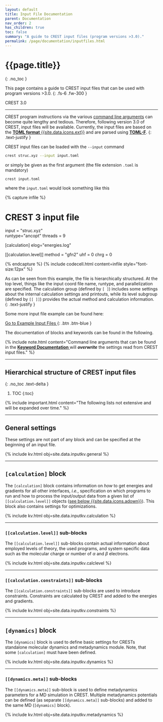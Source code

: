 ```yaml
---
layout: default
title: Input File Documentation
parent: Documentation
nav_order: 2
has_children: true
toc: false
summary: "A guide to CREST input files (program versions >3.0)."
permalink: /page/documentation/inputfiles.html
---
```


# {{page.title}}
{: .no_toc }

This page contains a guide to CREST input files that can be used with program versions >3.0.
{: .fs-6 .fw-300 }

<div class="label label-green">CREST 3.0</div>

---

CREST program instructions via the various [command line arguments](./documentation.html) can become quite lengthy and tedious.
Therefore, following version 3.0 of CREST, input files will be available.
Currently, the input files are based on the [**TOML format** {{site.data.icons.ext}}](https://toml.io/en/ "https://toml.io") and are parsed using [**TOML-F**](https://github.com/toml-f/toml-f).
{: .text-justify }

CREST input files can be loaded with the `--input` command
```bash
crest struc.xyz --input input.toml
```
or simply be given as the first argument (the file extension `.toml` is mandatory)
```bash
crest input.toml
```
where the `input.toml` would look something like this

{% capture infile %}
# CREST 3 input file
input = "struc.xyz"   
runtype="ancopt"
threads = 9

[calculation]
elog="energies.log"

[[calculation.level]]
method = "gfn2"
uhf = 0
chrg = 0

{% endcapture %}
{% include codecell.html content=infile style="font-size:12px" %}

As can be seen from this example, the file is hierarchically structured.
At the top level, things like the input coord file name, runtype, and parallelization are specified.
The calculation group (defined by `[ ]`) includes some settings about the internal calculation
 settings and printouts, while its level subgroup (defined by `[[ ]]`) provides the actual method and calculation information.
{: .text-justify }

Some more input file example can be found here:

[Go to Example Input Files <i class="fa-solid fa-book"></i>](inputfiles_examples.html){: .btn .btn-blue }


The documentation of blocks and keywords can be found in the following.

{% include note.html content="Command line arguments that can be found in the [**Keyword Documentation** <i class='fa-solid fa-book'></i>](./keywords.html) will ***overwrite*** the     settings read from CREST input files." %}

---

## Hierarchical structure of CREST input files
{: .no_toc .text-delta }

1. TOC
{:toc}


{% include important.html content="The following lists not extensive and will be expanded over time." %}

---

## General settings
These settings are not part of any block and can be specified at the beginning of an input file.

{% include kv.html obj=site.data.inputkv.general %}

---
## `[calculation]` block
The `[calculation]` block contains information on *how* to get energies and gradients for all 
other interfaces, *i.e.*, specification on which programs to run and how to process the 
input/output data from a given list of `[[calculation.level]]` objects ([see below {{site.data.icons.adown}}](#calculationlevel-sub-blocks)).
This block also contains settings for optimizations.

{% include kv.html obj=site.data.inputkv.calculation %}

---
### `[[calculation.level]]` sub-blocks
The `[[calculation.level]]` sub-blocks contain actual information about employed levels of theory,
the used programs, and system specific data such as the molecular charge or number of *α* and *β* electrons.

{% include kv.html obj=site.data.inputkv.calclevel %}


---
### `[[calculation.constraints]]` sub-blocks
The `[[calculation.constraints]]` sub-blocks are used to introduce constraints.
Constraints are calculated by CREST and added to the energies and gradients.

{% include kv.html obj=site.data.inputkv.constraints %} 


---
## `[dynamics]` block
The `[dynamics]` block is used to define basic settings for CRESTs standalone molecular dynamics 
and metadynamics module. Note, that some `[calculation]` must have been defined.

{% include kv.html obj=site.data.inputkv.dynamics %}

---
### `[[dynamics.meta]]` sub-blocks
The `[[dynamics.meta]]` sub-block is used to define metadynamics parameters for a MD simulation in CREST. Multiple metadynamics potentials can be defined (as separate `[[dynamics.meta]]` sub-blocks) and added to the same MD (`[dynamics]` block).

{% include kv.html obj=site.data.inputkv.metadynamics %}

